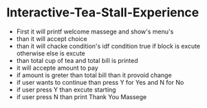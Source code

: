# Interactive-Tea-Stall-Experience

- First it will printf welcome massege and show's menu's
- than it will accept  choice
- than it will chacke condition's idf condition true if block is excute otherwise else is excute
- than total cup of tea and total bill is printed
- it will accepte amount to pay
- if amount is greter than total bill than it provoid change
- if user wants to continue than press Y for Yes and N for No
- if user press Y than excute starting
- if user press N than print Thank You Massege  
